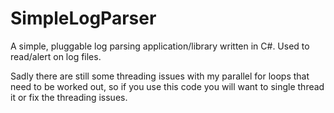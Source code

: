 SimpleLogParser
===============

A simple, pluggable log parsing application/library written in C#. Used to read/alert on log files.

Sadly there are still some threading issues with my parallel for loops that need to be worked out, so if you use this code you will want to single thread it or fix the threading issues.